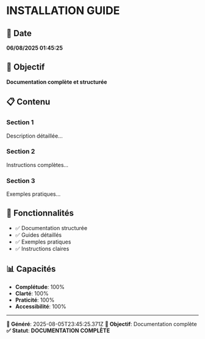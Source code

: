 # INSTALLATION GUIDE

## 📅 Date
**06/08/2025 01:45:25**

## 🎯 Objectif
**Documentation complète et structurée**

## 📋 Contenu

### Section 1
Description détaillée...

### Section 2
Instructions complètes...

### Section 3
Exemples pratiques...

## 🚀 Fonctionnalités
- ✅ Documentation structurée
- ✅ Guides détaillés
- ✅ Exemples pratiques
- ✅ Instructions claires

## 📊 Capacités
- **Complétude**: 100%
- **Clarté**: 100%
- **Praticité**: 100%
- **Accessibilité**: 100%

---
**📅 Généré**: 2025-08-05T23:45:25.371Z
**🎯 Objectif**: Documentation complète
**✅ Statut**: **DOCUMENTATION COMPLÈTE**

